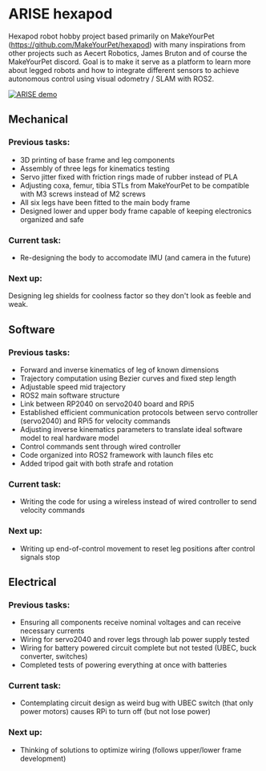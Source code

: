 # ARISE hexapod

Hexapod robot hobby project based primarily on MakeYourPet (https://github.com/MakeYourPet/hexapod) with many inspirations from other projects such as Aecert Robotics, James Bruton and of course the MakeYourPet discord. Goal is to make it serve as a platform to learn more about legged robots and how to integrate different sensors to achieve autonomous control using visual odometry / SLAM with ROS2. 

[![ARISE demo](https://img.youtube.com/vi/t1FO2vQvSlU/0.jpg)](https://www.youtube.com/embed/t1FO2vQvSlU)
## Mechanical

### Previous tasks:
- 3D printing of base frame and leg components
- Assembly of three legs for kinematics testing
- Servo jitter fixed with friction rings made of rubber instead of PLA
- Adjusting coxa, femur, tibia STLs from MakeYourPet to be compatible with M3 screws instead of M2 screws
- All six legs have been fitted to the main body frame
- Designed lower and upper body frame capable of keeping electronics organized and safe

### Current task: 
- Re-designing the body to accomodate IMU (and camera in the future)

### Next up: 
Designing leg shields for coolness factor so they don't look as feeble and weak.

## Software

### Previous tasks:
- Forward and inverse kinematics of leg of known dimensions
- Trajectory computation using Bezier curves and fixed step length
- Adjustable speed mid trajectory
- ROS2 main software structure
- Link between RP2040 on servo2040 board and RPi5
- Established efficient communication protocols between servo controller (servo2040) and RPi5 for velocity commands
- Adjusting inverse kinematics parameters to translate ideal software model to real hardware model
- Control commands sent through wired controller
- Code organized into ROS2 framework with launch files etc
- Added tripod gait with both strafe and rotation

### Current task: 
- Writing the code for using a wireless instead of wired controller to send velocity commands


### Next up: 
- Writing up end-of-control movement to reset leg positions after control signals stop

## Electrical

### Previous tasks:
- Ensuring all components receive nominal voltages and can receive necessary currents
- Wiring for servo2040 and rover legs through lab power supply tested
- Wiring for battery powered circuit complete but not tested (UBEC, buck converter, switches)
- Completed tests of powering everything at once with batteries

### Current task: 
- Contemplating circuit design as weird bug with UBEC switch (that only power motors) causes RPi to turn off (but not lose power) 

### Next up: 
- Thinking of solutions to optimize wiring (follows upper/lower frame development)
